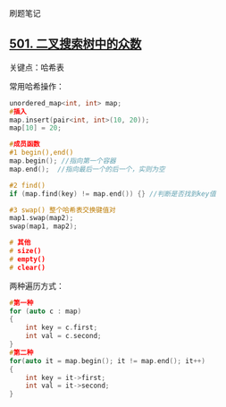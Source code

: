 刷题笔记

## [501. 二叉搜索树中的众数](https://leetcode.cn/problems/find-mode-in-binary-search-tree/)

关键点：哈希表

常用哈希操作：

```cpp
unordered_map<int, int> map;
#插入
map.insert(pair<int, int>(10, 20));
map[10] = 20;

#成员函数
#1 begin(),end()
map.begin(); //指向第一个容器
map.end(); 	//指向最后一个的后一个，实则为空

#2 find()
if (map.find(key) != map.end()) {} //判断是否找到key值

#3 swap() 整个哈希表交换键值对
map1.swap(map2);
swap(map1, map2);

# 其他 
# size()
# empty() 
# clear()
```

两种遍历方式：

~~~cpp
#第一种
for (auto c : map)
{
    int key = c.first;
    int val = c.second;
}
#第二种
for(auto it = map.begin(); it != map.end(); it++)
{
    int key = it->first;
    int val = it->second;
}

~~~

